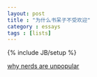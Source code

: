```yaml
---
layout: post
title : "为什么书呆子不受欢迎"
category : essays
tags : [lists]
---
```

{% include JB/setup %}

[why nerds are unpopular](http://ishare.iask.sina.com.cn/f/24767155.html)
